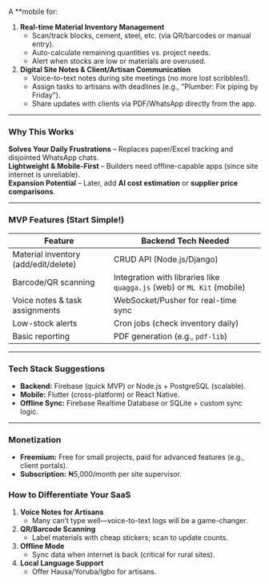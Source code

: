 A **mobile  for:

1. **Real-time Material Inventory Management**
    - Scan/track blocks, cement, steel, etc. (via QR/barcodes or manual entry).
    - Auto-calculate remaining quantities vs. project needs.
    - Alert when stocks are low or materials are overused.
2. **Digital Site Notes & Client/Artisan Communication**
    - Voice-to-text notes during site meetings (no more lost scribbles!).
    - Assign tasks to artisans with deadlines (e.g., "Plumber: Fix piping by Friday").
    - Share updates with clients via PDF/WhatsApp directly from the app.


---

### **Why This Works**

**Solves Your Daily Frustrations** – Replaces paper/Excel tracking and disjointed WhatsApp chats.  
 **Lightweight & Mobile-First** – Builders need offline-capable apps (since site internet is unreliable).  
 **Expansion Potential** – Later, add **AI cost estimation** or **supplier price comparisons**.

---

### **MVP Features (Start Simple!)**

|Feature|Backend Tech Needed|
|---|---|
|Material inventory (add/edit/delete)|CRUD API (Node.js/Django)|
|Barcode/QR scanning|Integration with libraries like `quagga.js` (web) or `ML Kit` (mobile)|
|Voice notes & task assignments|WebSocket/Pusher for real-time sync|
|Low-stock alerts|Cron jobs (check inventory daily)|
|Basic reporting|PDF generation (e.g., `pdf-lib`)|

---

### **Tech Stack Suggestions**

- **Backend:** Firebase (quick MVP) or Node.js + PostgreSQL (scalable).
- **Mobile:** Flutter (cross-platform) or React Native.
- **Offline Sync:** Firebase Realtime Database or SQLite + custom sync logic.
    

---

### **Monetization**

- **Freemium:** Free for small projects, paid for advanced features (e.g., client portals).
- **Subscription:** ₦5,000/month per site supervisor.

### **How to Differentiate Your SaaS**

1. **Voice Notes for Artisans**
    - Many can’t type well—voice-to-text logs will be a game-changer.
2. **QR/Barcode Scanning**
    - Label materials with cheap stickers; scan to update counts.
3. **Offline Mode**
    - Sync data when internet is back (critical for rural sites).
4. **Local Language Support**
    - Offer Hausa/Yoruba/Igbo for artisans.